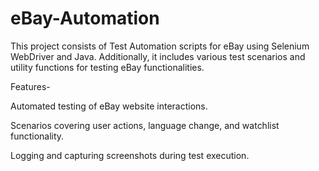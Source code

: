 # eBay-Automation
This project consists of Test Automation scripts for eBay using Selenium WebDriver and Java. Additionally, it includes various test scenarios and utility functions for testing eBay functionalities.

Features-

Automated testing of eBay website interactions.

Scenarios covering user actions, language change, and watchlist functionality.

Logging and capturing screenshots during test execution.
